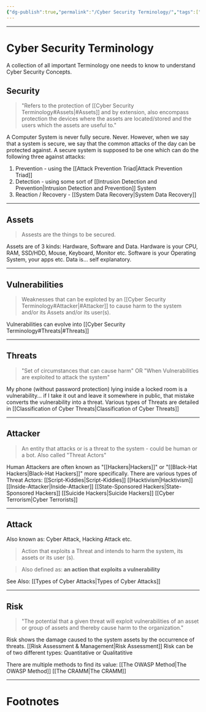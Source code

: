 ```yaml
---
{"dg-publish":true,"permalink":"/Cyber Security Terminology/","tags":["CyberSec","Academics"]}
---
```



---
# Cyber Security Terminology
A collection of all important Terminology one needs to know to understand Cyber Security Concepts.
## Security
> "Refers to the protection of [[Cyber Security Terminology#Assets\|#Assets]]  and by extension, also encompass protection the devices where the assets are located/stored and the users which the assets are useful to."

A Computer System is never fully secure. Never.
However, when we say that a system is secure, we say that the common attacks of the day can be protected against.
A secure system is supposed to be one which can do the following three against attacks:
1. Prevention - using the [[Attack Prevention Triad\|Attack Prevention Triad]]
2. Detection - using some sort of [[Intrusion Detection and Prevention\|Intrusion Detection and Prevention]] System
3. Reaction / Recovery - [[System Data Recovery\|System Data Recovery]]

---
## Assets
> Assests are the things to be secured.

Assets are of 3 kinds: Hardware, Software and Data.
Hardware is your CPU, RAM, SSD/HDD, Mouse, Keyboard, Monitor etc.
Software is your Operating System, your apps etc.
Data is... self explanatory.

---
## Vulnerabilities
> Weaknesses that can be exploted by an [[Cyber Security Terminology#Attacker\|#Attacker]] to cause harm to the system and/or its Assets and/or its user(s).

Vulnerabilities can evolve into [[Cyber Security Terminology#Threats\|#Threats]]

---
## Threats
> "Set of circumstances that can cause harm"
> OR
> "When Vulnerabilities are exploited to attack the system"

My phone (without password protection) lying inside a locked room is a vulnerability... if I take it out and leave it somewhere in public, that mistake converts the vulnerability into a threat. Various types of Threats are detailed in [[Classification of Cyber Threats\|Classification of Cyber Threats]]

---
## Attacker
> An entity that attacks or is a threat to the system - could be human or a bot.
> Also called "Threat Actors"

Human Attackers are often known as "[[Hackers\|Hackers]]" or "[[Black-Hat Hackers\|Black-Hat Hackers]]" more specifically.
There are various types of Threat Actors:
[[Script-Kiddies\|Script-Kiddies]]
[[Hacktivism\|Hacktivism]]
[[Inside-Attacker\|Inside-Attacker]]
[[State-Sponsored Hackers\|State-Sponsored Hackers]]
[[Suicide Hackers\|Suicide Hackers]]
[[Cyber Terrorism\|Cyber Terrorists]]

---
## Attack
Also known as: Cyber Attack, Hacking Attack etc.
> Action that exploits a Threat and intends to harm the system, its assets or its user (s).

> Also defined as: **an action that exploits a vulnerability**

See Also: [[Types of Cyber Attacks\|Types of Cyber Attacks]]

---
## Risk
> "The potential that a given threat will exploit vulnerabilities of an asset or group of assets and thereby cause harm to the organization."

Risk shows the damage caused to the system assets by the occurrence of threats.
[[Risk Assessment & Management\|Risk Assessment]] Risk can be of two different types: Quantitative or Qualitatitive


There are multiple methods to find its value:
[[The OWASP Method\|The OWASP Method]]
[[The CRAMM\|The CRAMM]]

---
# Footnotes